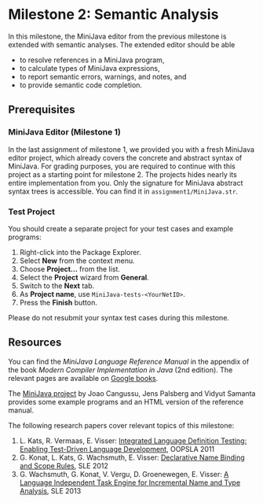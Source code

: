 # Milestone 2: Semantic Analysis

In this milestone, the MiniJava editor from the previous milestone is extended with semantic analyses. The extended editor should be able

* to resolve references in a MiniJava program, 
* to calculate types of MiniJava expressions,
* to report semantic errors, warnings, and notes, and
* to provide semantic code completion.

## Prerequisites

### MiniJava Editor (Milestone 1)

In the last assignment of milestone 1, we provided you with a fresh MiniJava editor project, 
  which already covers the concrete and abstract syntax of MiniJava. 
For grading purposes, you are required to continue with this project as a starting point for milestone 2.
The projects hides nearly its entire implementation from you. 
Only the signature for MiniJava abstract syntax trees is accessible. You can find it in  `assignment1/MiniJava.str`.

### Test Project

You should create a separate project for your test cases and example programs:

1. Right-click into the Package Explorer.
2. Select **New** from the context menu.
3. Choose **Project...** from the list.
4. Select the **Project** wizard from **General**.
5. Switch to the **Next** tab.
6. As **Project name**, use `MiniJava-tests-<YourNetID>`. 
7. Press the **Finish** button.

Please do not resubmit your syntax test cases during this milestone.

## Resources

You can find the *MiniJava Language Reference Manual* in the appendix of the book 
*Modern Compiler Implementation in Java* (2nd edition).
The relevant pages are available on [Google books](http://books.google.com/books?id=JNs6fWkJZbAC&pg=PA484).

The [MiniJava project](http://www.cambridge.org/us/features/052182060X/)
by Joao Cangussu, Jens Palsberg and Vidyut Samanta provides some example programs 
and an HTML version of the reference manual.

The following research papers cover relevant topics of this milestone:

1. L. Kats, R. Vermaas, E. Visser: [Integrated Language Definition Testing: Enabling Test-Driven Language Development](http://swerl.tudelft.nl/twiki/pub/Main/TechnicalReports/TUD-SERG-2011-011.pdf), OOPSLA 2011
2. G. Konat, L. Kats, G. Wachsmuth, E. Visser: [Declarative Name Binding and Scope Rules](http://swerl.tudelft.nl/twiki/pub/Main/TechnicalReports/TUD-SERG-2012-015.pdf), SLE 2012
3. G. Wachsmuth, G. Konat, V. Vergu, D. Groenewegen, E. Visser: [A Language Independent Task Engine for Incremental Name and Type Analysis](http://swerl.tudelft.nl/twiki/pub/Main/TechnicalReports/TUD-SERG-2013-014.pdf), SLE 2013
